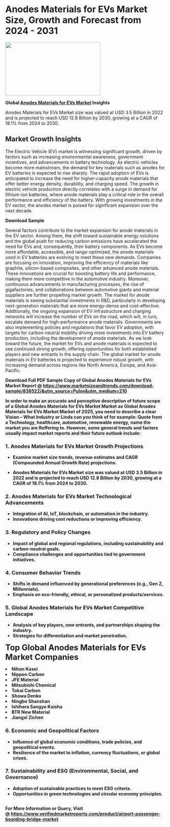 <H1>Anodes Materials for EVs Market Size, Growth and Forecast from 2024 - 2031</H1><img class="aligncenter size-medium wp-image-584254" src="https://thirdeyenews.in/wp-content/uploads/2024/09/Global-Market-Research-300x168.jpeg" alt="" width="300" height="168" /><p><strong>Global&nbsp;<a href="https://www.marketsizeandtrends.com/download-sample/838522/&amp;utm_source=Pulse&amp;utm_medium=210">Anodes Materials for EVs Market</a> Insights</strong></p><p>Anodes Materials for EVs Market size was valued at USD 3.5 Billion in 2022 and is projected to reach USD 12.8 Billion by 2030, growing at a CAGR of 18.1% from 2024 to 2030.</p><p><h2>Market Growth Insights</h2> <p>The Electric Vehicle (EV) market is witnessing significant growth, driven by factors such as increasing environmental awareness, government incentives, and advancements in battery technology. As electric vehicles become more mainstream, the demand for key materials such as anodes for EV batteries is expected to rise sharply. The rapid adoption of EVs is anticipated to increase the need for higher-capacity anode materials that offer better energy density, durability, and charging speed. The growth in electric vehicle production directly correlates with a surge in demand for lithium-ion batteries, where anode materials play a critical role in the overall performance and efficiency of the battery. With growing investments in the EV sector, the anodes market is poised for significant expansion over the next decade.</p> <p><strong>Download Sample</strong></p> <p>Several factors contribute to the market expansion for anode materials in the EV sector. Among them, the shift toward sustainable energy solutions and the global push for reducing carbon emissions have accelerated the need for EVs and, consequently, their battery components. As EVs become more affordable, accessible, and range-optimized, the anode materials used in EV batteries are evolving to meet these new demands. Companies are focusing on innovation, improving the efficiency of materials like graphite, silicon-based composites, and other advanced anode materials. These innovations are crucial for boosting battery life and performance, making them more competitive in the automotive industry. Moreover, continuous advancements in manufacturing processes, the rise of gigafactories, and collaborations between automotive giants and material suppliers are further propelling market growth. The market for anode materials is seeing substantial investments in R&D, particularly in developing next-generation materials that are more energy-dense and cost-effective. Additionally, the ongoing expansion of EV infrastructure and charging networks will increase the number of EVs on the road, which will, in turn, escalate demand for high-performance anode materials. Governments are also implementing policies and regulations that favor EV adoption, with targets for carbon-neutral mobility driving more investments into EV battery production, including the development of anode materials. As we look toward the future, the market for EVs and anode materials is expected to see continued strong growth, offering opportunities for both established players and new entrants in the supply chain. The global market for anode materials in EV batteries is projected to experience robust growth, with increasing demand across regions like North America, Europe, and Asia-Pacific.</p> <p><strong></p><p><span class=""><strong>Download Full PDF Sample Copy of Global Anodes Materials for EVs Market Report</strong> @ <a href="https://www.marketsizeandtrends.com/download-sample/838522/&amp;utm_source=Pulse&amp;utm_medium=210" target="_blank">https://www.marketsizeandtrends.com/download-sample/838522/&amp;utm_source=Pulse&amp;utm_medium=210</a></span></p><p>In order to make an accurate and perceptive description of future scope of a Global&nbsp;Anodes Materials for EVs Market Market as Global&nbsp;Anodes Materials for EVs Market Market of 2025, you need to describe a clear Vision &ndash; What Industry or Linda can you think of for example: Quote from a Technology, healthcare, automotive, renewable energy, name the market you are Reffering to. However, some general trends and factors usually impact market reports and their future outlook include:</p><h3>1.&nbsp;<strong>Anodes Materials for EVs Market Growth Projections</strong></h3><ul><li>Examine market size trends, revenue estimates and CAGR (Compounded Annual Growth Rate) projections.</li><li><p>Anodes Materials for EVs Market size was valued at USD 3.5 Billion in 2022 and is projected to reach USD 12.8 Billion by 2030, growing at a CAGR of 18.1% from 2024 to 2030.</p></li></ul><h3>2.&nbsp;<strong>Anodes Materials for EVs Market Technological Advancements</strong></h3><ul><li>Integration of AI, IoT, blockchain, or automation in the industry.</li><li>Innovations driving cost reductions or improving efficiency.</li></ul><h3>3.&nbsp;<strong>Regulatory and Policy Changes</strong></h3><ul><li>Impact of global and regional regulations, including sustainability and carbon-neutral goals.</li><li>Compliance challenges and opportunities tied to government initiatives.</li></ul><h3>4.&nbsp;<strong>Consumer Behavior Trends</strong></h3><ul><li>Shifts in demand influenced by generational preferences (e.g., Gen Z, Millennials).</li><li>Emphasis on eco-friendly, ethical, or personalized products/services.</li></ul><h3>5.&nbsp;<strong>Global Anodes Materials for EVs Market Competitive Landscape</strong></h3><ul><li>Analysis of key players, new entrants, and partnerships shaping the industry.</li><li>Strategies for differentiation and market penetration.</li></ul><p data-pm-slice="1 1 []"><span style="color: inherit; font-family: inherit; font-size: 25px;">Top Global Anodes Materials for EVs Market Companies</span></p><div class="" data-test-id=""><p><li>Nihon Kasei</li><li> Nippon Carbon</li><li> JFE Material</li><li> Mitsubishi Chemical</li><li> Tokai Carbon</li><li> Showa Denko</li><li> Ningbo Shanshan</li><li> Ishihara Sangyo Kaisha</li><li> BTR New Material</li><li> Jiangxi Zichen</li></p></div><h3>6.&nbsp;<strong>Economic and Geopolitical Factors</strong></h3><ul><li>Influence of global economic conditions, trade policies, and geopolitical events.</li><li>Resilience of the market to inflation, currency fluctuations, or global crises.</li></ul><h3>7.&nbsp;<strong>Sustainability and ESG (Environmental, Social, and Governance)</strong></h3><ul><li>Adoption of sustainable practices to meet ESG criteria.</li><li>Opportunities in green technologies and circular economy principles.</li></ul><h2><strong style="font-size: 14px;">For More Information or Query, Visit @&nbsp;</strong><a style="background-color: #ffffff; font-size: 14px;" href="https://www.marketsizeandtrends.com/report/anodes-materials-for-evs-market/" target="_blank">https://www.verifiedmarketreports.com/product/airport-passenger-boarding-bridge-market</a></h2>
